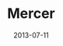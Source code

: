 ---
date: 2013-07-11
title: Mercer
categories: bronze
logo: MER_horizontal_RGB.png
www: http://www.mercer.us/‎
---